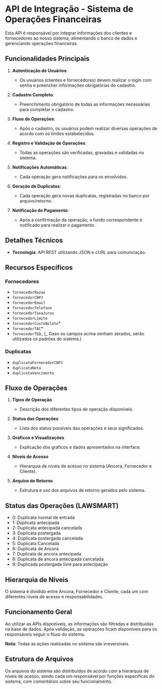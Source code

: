 # API de Integração - Sistema de Operações Financeiras

Esta API é responsável por integrar informações dos clientes e fornecedores ao nosso sistema, alimentando o banco de dados e gerenciando operações financeiras.

## Funcionalidades Principais

1. **Autenticação de Usuários**:

   - Os usuários (clientes e fornecedores) devem realizar o login com senha e preencher informações obrigatórias do cadastro.

2. **Cadastro Completo**:

   - Preenchimento obrigatório de todas as informações necessárias para completar o cadastro.

3. **Fluxo de Operações**:

   - Após o cadastro, os usuários podem realizar diversas operações de acordo com os limites estabelecidos.

4. **Registro e Validação de Operações**:

   - Todas as operações são verificadas, gravadas e validadas no sistema.

5. **Notificações Automáticas**:

   - Cada operação gera notificações para os envolvidos.

6. **Geração de Duplicatas**:

   - Cada operação gera novas duplicatas, registradas no banco por arquivo/retorno.

7. **Notificação de Pagamento**:
   - Após a confirmação da operação, o fundo correspondente é notificado para realizar o pagamento.

## Detalhes Técnicos

- **Tecnologia**: API REST utilizando JSON e cURL para comunicação.

## Recursos Específicos

### Fornecedores

- `fornecedorRazao`
- `fornecedorCNPJ`
- `fornecedorEmail`
- `fornecedorTelefone`
- `fornecedorTaxaJuros`
- `fornecedorLimite`
- `fornecedorCustoBoleto`\*
- `fornecedorTAC`\*
- `fornecedorTED`_
  (_ Caso os campos acima venham zerados, serão utilizados os padrões do sistema.)

### Duplicatas

- `duplicataFornecedorCNPJ`
- `duplicataNota`
- `duplicataVencimento`

## Fluxo de Operações

1. **Tipos de Operação**

   - Descrição dos diferentes tipos de operação disponíveis.

2. **Status das Operações**

   - Lista dos status possíveis das operações e seus significados.

3. **Gráficos e Visualizações**

   - Explicação dos gráficos e dados apresentados na interface.

4. **Níveis de Acesso**

   - Hierarquia de níveis de acesso no sistema (Ancora, Fornecedor e Cliente).

5. **Arquivo de Retorno**
   - Estrutura e uso dos arquivos de retorno gerados pelo sistema.

## Status das Operações (LAWSMART)

- 0: Duplicata normal de entrada
- 1: Duplicata antecipada
- 2: Duplicata antecipada cancelada
- 3: Duplicata postergada
- 4: Duplicata postergada cancelada
- 5: Duplicata Cancelada
- 6: Duplicata de Ancora
- 7: Duplicata de ancora antecipada
- 8: Duplicata de ancora antecipada cancelada
- 9: Duplicada postergada livre para antecipação

## Hierarquia de Níveis

O sistema é dividido entre Ancora, Fornecedor e Cliente, cada um com diferentes níveis de acesso e responsabilidades.

## Funcionamento Geral

Ao utilizar as APIs disponíveis, as informações são filtradas e distribuídas na base de dados. Após validação, as operações ficam disponíveis para os responsáveis seguir o fluxo do sistema.

**Nota**: Todas as ações realizadas no sistema são irreversíveis.

## Estrutura de Arquivos

Os arquivos do sistema são distribuídos de acordo com a hierarquia de níveis de acesso, sendo cada um responsável por funções específicas do sistema, com comentários sobre seu funcionamento.
